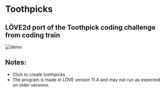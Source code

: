 # Toothpicks

## LÖVE2d port of the Toothpick coding challenge from coding train
![demo](demo.gif)

## Notes:
* Click to create toothpicks
* The program is made in LÖVE version 11.4 and may not run as expected on older versions.